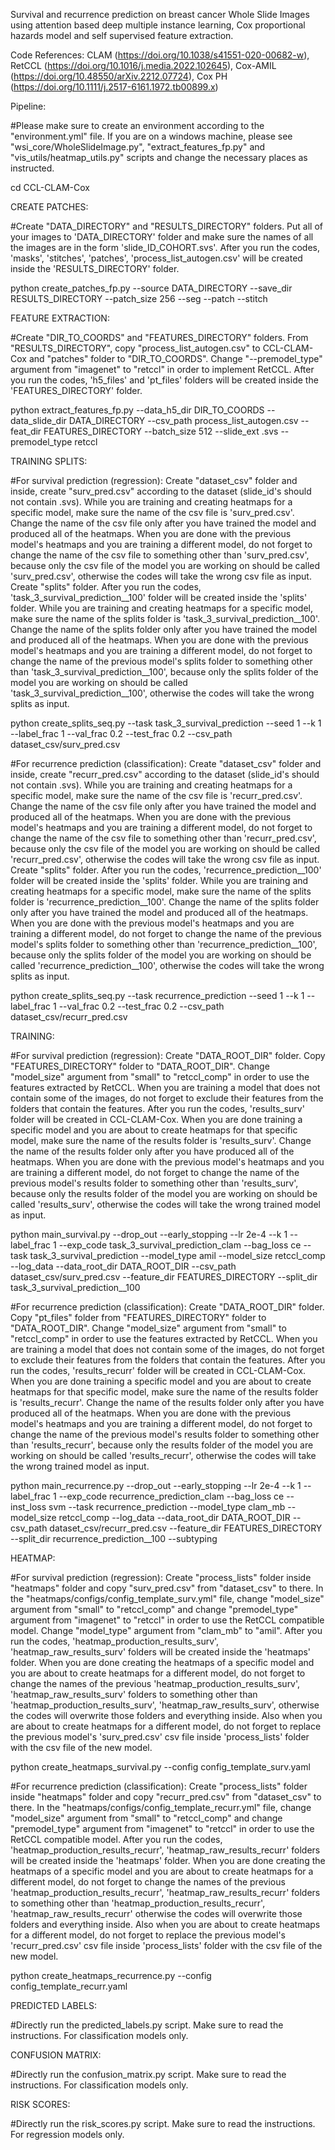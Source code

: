 Survival and recurrence prediction on breast cancer Whole Slide Images using attention based deep multiple instance learning, Cox proportional hazards model and self supervised feature extraction. 

Code References: CLAM (https://doi.org/10.1038/s41551-020-00682-w), RetCCL (https://doi.org/10.1016/j.media.2022.102645), Cox-AMIL (https://doi.org/10.48550/arXiv.2212.07724), Cox PH (https://doi.org/10.1111/j.2517-6161.1972.tb00899.x)

Pipeline:

#Please make sure to create an environment according to the "environment.yml" file. If you are on a windows machine, please see "wsi_core/WholeSlideImage.py", "extract_features_fp.py" and "vis_utils/heatmap_utils.py" scripts and change the necessary places as instructed.

cd CCL-CLAM-Cox

CREATE PATCHES:

#Create "DATA_DIRECTORY" and "RESULTS_DIRECTORY" folders. Put all of your images to 'DATA_DIRECTORY' folder and make sure the names of all the images are in the form 'slide_ID_COHORT.svs'. After you run the codes, 'masks', 'stitches', 'patches', 'process_list_autogen.csv' will be created inside the 'RESULTS_DIRECTORY' folder.

python create_patches_fp.py --source DATA_DIRECTORY --save_dir RESULTS_DIRECTORY --patch_size 256 --seg --patch --stitch 

FEATURE EXTRACTION:

#Create "DIR_TO_COORDS" and "FEATURES_DIRECTORY" folders. From "RESULTS_DIRECTORY", copy "process_list_autogen.csv" to CCL-CLAM-Cox and "patches" folder to "DIR_TO_COORDS". Change "--premodel_type" argument from "imagenet" to "retccl" in order to implement RetCCL. After you run the codes, 'h5_files' and 'pt_files' folders will be created inside the 'FEATURES_DIRECTORY' folder.

python extract_features_fp.py --data_h5_dir DIR_TO_COORDS --data_slide_dir DATA_DIRECTORY --csv_path process_list_autogen.csv --feat_dir FEATURES_DIRECTORY --batch_size 512 --slide_ext .svs --premodel_type retccl

TRAINING SPLITS:

#For survival prediction (regression): Create "dataset_csv" folder and inside, create "surv_pred.csv" according to the dataset (slide_id's should not contain .svs). While you are training and creating heatmaps for a specific model, make sure the name of the csv file is 'surv_pred.csv'. Change the name of the csv file only after you have trained the model and produced all of the heatmaps. When you are done with the previous model's heatmaps and you are training a different model, do not forget to change the name of the csv file to something other than 'surv_pred.csv', because only the csv file of the model you are working on should be called 'surv_pred.csv', otherwise the codes will take the wrong csv file as input. Create "splits" folder. After you run the codes, 'task_3_survival_prediction__100' folder will be created inside the 'splits' folder. While you are training and creating heatmaps for a specific model, make sure the name of the splits folder is 'task_3_survival_prediction__100'. Change the name of the splits folder only after you have trained the model and produced all of the heatmaps. When you are done with the previous model's heatmaps and you are training a different model, do not forget to change the name of the previous model's splits folder to something other than 'task_3_survival_prediction__100', because only the splits folder of the model you are working on should be called 'task_3_survival_prediction__100', otherwise the codes will take the wrong splits as input.

python create_splits_seq.py --task task_3_survival_prediction --seed 1 --k 1 --label_frac 1 --val_frac 0.2 --test_frac 0.2 --csv_path dataset_csv/surv_pred.csv

#For recurrence prediction (classification): Create "dataset_csv" folder and inside, create "recurr_pred.csv" according to the dataset (slide_id's should not contain .svs). While you are training and creating heatmaps for a specific model, make sure the name of the csv file is 'recurr_pred.csv'. Change the name of the csv file only after you have trained the model and produced all of the heatmaps. When you are done with the previous model's heatmaps and you are training a different model, do not forget to change the name of the csv file to something other than 'recurr_pred.csv', because only the csv file of the model you are working on should be called 'recurr_pred.csv', otherwise the codes will take the wrong csv file as input. Create "splits" folder. After you run the codes, 'recurrence_prediction__100' folder will be created inside the 'splits' folder. While you are training and creating heatmaps for a specific model, make sure the name of the splits folder is 'recurrence_prediction__100'. Change the name of the splits folder only after you have trained the model and produced all of the heatmaps. When you are done with the previous model's heatmaps and you are training a different model, do not forget to change the name of the previous model's splits folder to something other than 'recurrence_prediction__100', because only the splits folder of the model you are working on should be called 'recurrence_prediction__100', otherwise the codes will take the wrong splits as input.

python create_splits_seq.py --task recurrence_prediction --seed 1 --k 1 --label_frac 1 --val_frac 0.2 --test_frac 0.2 --csv_path dataset_csv/recurr_pred.csv

TRAINING:

#For survival prediction (regression): Create "DATA_ROOT_DIR" folder. Copy "FEATURES_DIRECTORY" folder to "DATA_ROOT_DIR". Change "model_size" argument from "small" to "retccl_comp" in order to use the features extracted by RetCCL. When you are training a model that does not contain some of the images, do not forget to exclude their features from the folders that contain the features. After you run the codes, 'results_surv' folder will be created in CCL-CLAM-Cox. When you are done training a specific model and you are about to create heatmaps for that specific model, make sure the name of the results folder is 'results_surv'. Change the name of the results folder only after you have produced all of the heatmaps. When you are done with the previous model's heatmaps and you are training a different model, do not forget to change the name of the previous model's results folder to something other than 'results_surv', because only the results folder of the model you are working on should be called 'results_surv', otherwise the codes will take the wrong trained model as input. 

python main_survival.py --drop_out --early_stopping --lr 2e-4 --k 1 --label_frac 1 --exp_code task_3_survival_prediction_clam --bag_loss ce --task task_3_survival_prediction --model_type amil --model_size retccl_comp --log_data --data_root_dir DATA_ROOT_DIR --csv_path dataset_csv/surv_pred.csv --feature_dir FEATURES_DIRECTORY --split_dir task_3_survival_prediction__100

#For recurrence prediction (classification): Create "DATA_ROOT_DIR" folder. Copy "pt_files" folder from "FEATURES_DIRECTORY" folder to "DATA_ROOT_DIR". Change "model_size" argument from "small" to "retccl_comp" in order to use the features extracted by RetCCL. When you are training a model that does not contain some of the images, do not forget to exclude their features from the folders that contain the features. After you run the codes, 'results_recurr' folder will be created in CCL-CLAM-Cox. When you are done training a specific model and you are about to create heatmaps for that specific model, make sure the name of the results folder is 'results_recurr'. Change the name of the results folder only after you have produced all of the heatmaps. When you are done with the previous model's heatmaps and you are training a different model, do not forget to change the name of the previous model's results folder to something other than 'results_recurr', because only the results folder of the model you are working on should be called 'results_recurr', otherwise the codes will take the wrong trained model as input. 

python main_recurrence.py --drop_out --early_stopping --lr 2e-4 --k 1 --label_frac 1 --exp_code recurrence_prediction_clam --bag_loss ce --inst_loss svm --task recurrence_prediction --model_type clam_mb --model_size retccl_comp --log_data --data_root_dir DATA_ROOT_DIR --csv_path dataset_csv/recurr_pred.csv --feature_dir FEATURES_DIRECTORY --split_dir recurrence_prediction__100 --subtyping

HEATMAP:

#For survival prediction (regression): Create "process_lists" folder inside "heatmaps" folder and copy "surv_pred.csv" from "dataset_csv" to there. In the "heatmaps/configs/config_template_surv.yml" file, change "model_size" argument from "small" to "retccl_comp" and change "premodel_type" argument from "imagenet" to "retccl" in order to use the RetCCL compatible model. Change "model_type" argument from "clam_mb" to "amil". After you run the codes, 'heatmap_production_results_surv', 'heatmap_raw_results_surv' folders will be created inside the 'heatmaps' folder. When you are done creating the heatmaps of a specific model and you are about to create heatmaps for a different model, do not forget to change the names of the previous 'heatmap_production_results_surv', 'heatmap_raw_results_surv' folders to something other than 'heatmap_production_results_surv', 'heatmap_raw_results_surv', otherwise the codes will overwrite those folders and everything inside. Also when you are about to create heatmaps for a different model, do not forget to replace the previous model's 'surv_pred.csv' csv file inside 'process_lists' folder with the csv file of the new model.

python create_heatmaps_survival.py --config config_template_surv.yaml

#For recurrence prediction (classification): Create "process_lists" folder inside "heatmaps" folder and copy "recurr_pred.csv" from "dataset_csv" to there. In the "heatmaps/configs/config_template_recurr.yml" file, change "model_size" argument from "small" to "retccl_comp" and change "premodel_type" argument from "imagenet" to "retccl" in order to use the RetCCL compatible model. After you run the codes, 'heatmap_production_results_recurr', 'heatmap_raw_results_recurr' folders will be created inside the 'heatmaps' folder. When you are done creating the heatmaps of a specific model and you are about to create heatmaps for a different model, do not forget to change the names of the previous 'heatmap_production_results_recurr', 'heatmap_raw_results_recurr' folders to something other than 'heatmap_production_results_recurr', 'heatmap_raw_results_recurr' otherwise the codes will overwrite those folders and everything inside. Also when you are about to create heatmaps for a different model, do not forget to replace the previous model's 'recurr_pred.csv' csv file inside 'process_lists' folder with the csv file of the new model.

python create_heatmaps_recurrence.py --config config_template_recurr.yaml

PREDICTED LABELS:

#Directly run the predicted_labels.py script. Make sure to read the instructions. For classification models only.

CONFUSION MATRIX:

#Directly run the confusion_matrix.py script. Make sure to read the instructions. For classification models only.

RISK SCORES:

#Directly run the risk_scores.py script. Make sure to read the instructions. For regression models only.
